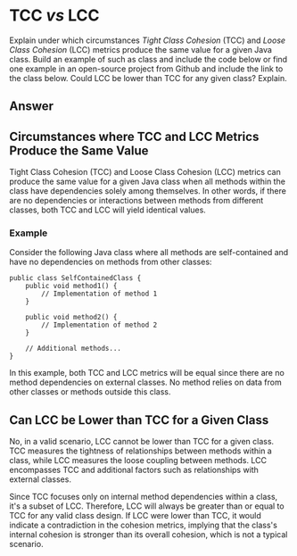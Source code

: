 # TCC *vs* LCC

Explain under which circumstances *Tight Class Cohesion* (TCC) and *Loose Class Cohesion* (LCC) metrics produce the same value for a given Java class. Build an example of such as class and include the code below or find one example in an open-source project from Github and include the link to the class below. Could LCC be lower than TCC for any given class? Explain.

## Answer

## Circumstances where TCC and LCC Metrics Produce the Same Value

Tight Class Cohesion (TCC) and Loose Class Cohesion (LCC) metrics can produce the same value for a given Java class when all methods within the class have dependencies solely among themselves. In other words, if there are no dependencies or interactions between methods from different classes, both TCC and LCC will yield identical values.

### Example

Consider the following Java class where all methods are self-contained and have no dependencies on methods from other classes:

```
public class SelfContainedClass {
    public void method1() {
        // Implementation of method 1
    }

    public void method2() {
        // Implementation of method 2
    }

    // Additional methods...
}
```

In this example, both TCC and LCC metrics will be equal since there are no method dependencies on external classes. No method relies on data from other classes or methods outside this class.

## Can LCC be Lower than TCC for a Given Class
No, in a valid scenario, LCC cannot be lower than TCC for a given class. TCC measures the tightness of relationships between methods within a class, while LCC measures the loose coupling between methods. LCC encompasses TCC and additional factors such as relationships with external classes.

Since TCC focuses only on internal method dependencies within a class, it's a subset of LCC. Therefore, LCC will always be greater than or equal to TCC for any valid class design. If LCC were lower than TCC, it would indicate a contradiction in the cohesion metrics, implying that the class's internal cohesion is stronger than its overall cohesion, which is not a typical scenario.
